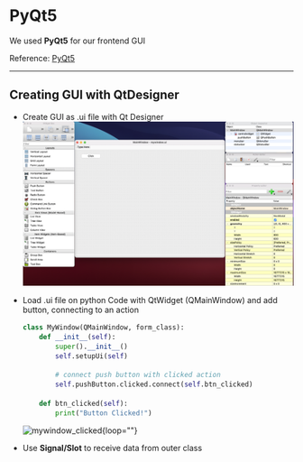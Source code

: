 # PyQt5

We used **PyQt5** for our frontend GUI

Reference: [PyQt5](https://pypi.org/project/PyQt5/)

---

## Creating GUI with QtDesigner

- Create GUI as .ui file with Qt Designer
  ![QtDesigner](/pyQt/QtDesigner.png)

- Load .ui file on python Code with QtWidget (QMainWindow) and add button, connecting to an action

  ```python
  class MyWindow(QMainWindow, form_class):
      def __init__(self):
          super().__init__()
          self.setupUi(self)

          # connect push button with clicked action
          self.pushButton.clicked.connect(self.btn_clicked)

      def btn_clicked(self):
          print("Button Clicked!")
  ```

  ![mywindow_clicked](/pyQt/mywindow_clicked){loop=""}

- Use **Signal/Slot** to receive data from outer class
